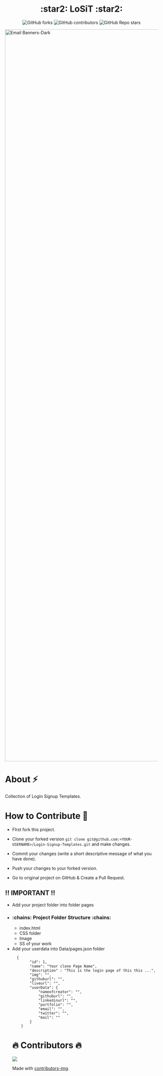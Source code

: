 <h1 align="center">
   :star2: LoSiT :star2:
</h1>
<p align="center">
   <img alt="GitHub forks" src="https://img.shields.io/github/forks/NishikantaRay/Login-Signup-Templates?style=social">
   <img alt="GitHub contributors" src="https://img.shields.io/github/contributors/NishikantaRay/Login-Signup-Templates">
   <img alt="GitHub Repo stars" src="https://img.shields.io/github/stars/NishikantaRay/Login-Signup-Templates?style=social">
</p>
<img width="2400" alt="Email Banners-Dark" src="https://user-images.githubusercontent.com/62615392/190501454-8a663b23-449e-4496-bad9-df90809bccb1.png">



# About :zap:
Collection of Login Signup Templates.

# How to Contribute :dart:

- FIrst fork this project.

- Clone your forked version ```git clone git@github.com:<YOUR-USERNAME>/Login-Signup-Templates.git```
 and make changes.

- Commit your changes (write a short descriptive message of what you have done).

- Push your changes to your forked version.

- Go to original project on GitHub & Create a Pull Request.

## :bangbang:  IMPORTANT :bangbang:
<ul>
  <li>Add your project folder into folder pages</li>
  <li><h3>:chains: Project Folder Structure :chains:</h3>
    <ul>
      <li>index.html</li>
      <liJS folder</li>
      <li>CSS folder</li>
      <li>Image</li>
      <li>SS of your work</li>
    </ul>
  </li>
  <li>Add your userdata into Data/pages.json folder</li>
  
  
```
  {
        "id": 1,
        "name": "Your clone Page Name",
        "description" : "This is the login page of this this ...",
        "img": "",
        "githuburl": "",
        "liveurl": "",
        "userData": {
            "nameofcreator": "",
            "githuburl": "",
            "linkedinurl": "",
            "portfolio": "",
            "email": "",
            "twitter": "",
            "mail": ""
        }
    }
  ```
# :fire: Contributors :fire:

<a href="https://github.com/NishikantaRay/Login-Signup-Templates/graphs/contributors">
  <img src="https://contrib.rocks/image?repo=NishikantaRay/Login-Signup-Templates" />
</a>

Made with [contributors-img](https://contrib.rocks).
<!-- ## Demo

![App Screenshot](https://raw.githubusercontent.com/NishikantaRay/Login-Signup-Templates/main/Texture%20Background-10/pic1.png)

![App Screenshot](Login%20Form/pic3.png)

![App Screenshot](https://raw.githubusercontent.com/NishikantaRay/Login-Signup-Templates/main/Slide%20Down%20Login%20Form-11/pic2.png)

![App Screenshot](image/pic4.png)

![App Screenshot](image/pic5.png)

![App Screenshot](image/pic6.png)

![App Screenshot](image/pic6.png)

![App Screenshot](image/l2.png)

![App Screenshot](image/contactpage-1.png)

![App Screenshot](image/glass-login.png)

![App Screenshot](neumorphism-loginpage-8/Annotation%202021-10-01%20090849.png)

![App Screenshot](image/landingpage.png)

![App Screenshot](image/pic4.png)

![App Screenshot](image/landingpage1.png)

![App Screenshot](image/loginpage10.png)

![App Screenshot](image/glass-login.png)

![App Screenshot](image/loginpage1.png)

![App Screenshot](image/asish.png)

![App Screenshot](image/asish.png)

![App Screenshot](image/loginp.png)

![App Screenshot](image/contactpage-1.png)

![App Screenshot](loginpage20/landingpage4.png)

![App Screenshot](loginpage-21/landingpage3.png)

![App Screenshot](loginpage-22/landingpage-5.png)

![App Screenshot](image/minimal-login-form.png)
 -->
